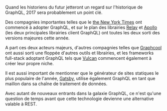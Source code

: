 Quand les historiens du futur jetteront un regard sur l'historique de GraphQL, 2017 sera probablement un point clé.

Des compagnies importantes telles que le [the New York Times](https://open.nytimes.com/react-relay-and-graphql-under-the-hood-of-the-times-website-redesign-22fb62ea9764) ont commencé à adopter GraphQL, et sur le plan des librairies [Relay](https://code.facebook.com/posts/1362748677097871/relay-modern-simpler-faster-more-extensible/) et [Apollo](https://dev-blog.apollodata.com/apollo-client-2-0-5c8d0affcec7) (les deux principales librairies client GraphQL) ont toutes les deux sorti des versions majeures cette année.

A part ces deux acteurs majeurs, d'autres compagnies telles que [Graphcool](http://www.graph.cool/) ont aussi sorti une floppée d'autres outils et librairies, et les frameworks full-stack adoptant GraphQL tels que [Vulcan](http://vulcanjs.org) commencent également à créer leur propre niche. 

Il est aussi important de mentionner que le générateur de sites statiques le plus populaire de l'année, [Gatsby](http://gatsbyjs.org), utilise également GraphQL en tant que maillon dans sa chaîne de traitement de données.

Avec autant de nouveaux entrants dans la galaxie GraphQL, ce n'est qu'une question de temps avant que cette technologie devienne une alternative valable à REST. 